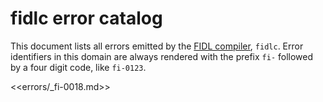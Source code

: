 # fidlc error catalog

This document lists all errors emitted by the [FIDL compiler][docs-fidlc],
`fidlc`. Error identifiers in this domain are always rendered with the prefix
`fi-` followed by a four digit code, like `fi-0123`.

<<errors/_fi-0018.md>>

[docs-fidlc]: ../language/fidlc.md
